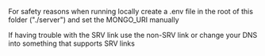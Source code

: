 For safety reasons when running locally create a .env file in the root of this folder ("./server") and set the MONGO_URI manually

If having trouble with the SRV link use the non-SRV link or change your DNS into something that supports SRV links